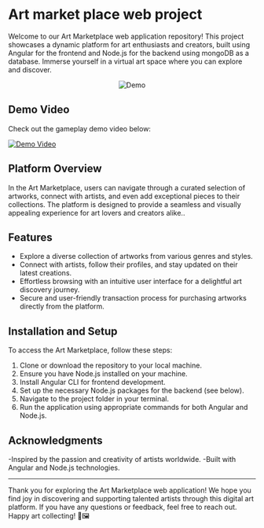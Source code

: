 # Art market place web project

Welcome to our Art Marketplace web application repository! This project showcases a dynamic platform for art enthusiasts and creators, built using Angular for the frontend and Node.js for the backend using mongoDB as a database. Immerse yourself in a virtual art space where you can explore and discover.

<div align="center">
  <img src="https://github.com/ibtihelbrahem/web_avance_sujet_artMarketPlace/assets/117341508/badb5e55-cc7c-490e-b454-bcba9167fe8c" alt="Demo">
</div>

## Demo Video

Check out the gameplay demo video below:

[![Demo Video](demo_thumbnail.png)](https://github.com/ibtihelbrahem/web_avance_sujet_artMarketPlace/assets/117341508/5e7d1749-f072-4b62-a1dd-3fcdd67cfbc3)

## Platform Overview

In the Art Marketplace, users can navigate through a curated selection of artworks, connect with artists, and even add exceptional pieces to their collections. The platform is designed to provide a seamless and visually appealing experience for art lovers and creators alike..

## Features

- Explore a diverse collection of artworks from various genres and styles.
- Connect with artists, follow their profiles, and stay updated on their latest creations.
- Effortless browsing with an intuitive user interface for a delightful art discovery journey.
- Secure and user-friendly transaction process for purchasing artworks directly from the platform.

## Installation and Setup

To access the Art Marketplace, follow these steps:

1. Clone or download the repository to your local machine.
2. Ensure you have Node.js installed on your machine.
3. Install Angular CLI for frontend development.
4. Set up the necessary Node.js packages for the backend (see below).
5. Navigate to the project folder in your terminal.
6. Run the application using appropriate commands for both Angular and Node.js.

## Acknowledgments

-Inspired by the passion and creativity of artists worldwide.
-Built with Angular and Node.js technologies.

---

Thank you for exploring the Art Marketplace web application! We hope you find joy in discovering and supporting talented artists through this digital art platform. If you have any questions or feedback, feel free to reach out. Happy art collecting! 🎨🖼️
